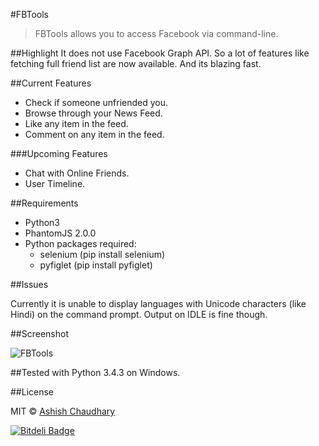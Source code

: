#FBTools

>FBTools allows you to access Facebook via command-line.

##Highlight
It does not use Facebook Graph API.
So a lot of features like fetching full friend list are now available.
And its blazing fast.


##Current Features

* Check if someone unfriended you.
* Browse through your News Feed.
* Like any item in the feed.
* Comment on any item in the feed.

###Upcoming Features

* Chat with Online Friends.
* User Timeline.

##Requirements

* Python3
* PhantomJS 2.0.0
* Python packages required:
  * selenium (pip install selenium)
  * pyfiglet (pip install pyfiglet)

##Issues

Currently it is unable to display languages with Unicode characters (like Hindi) on the command prompt.
Output on IDLE is fine though.


##Screenshot

![FBTools](http://i.imgur.com/GsvnBk2.png)

##Tested with Python 3.4.3 on Windows.

##License

MIT © [Ashish Chaudhary](https://github.com/yankee101)

[![Bitdeli Badge](https://d2weczhvl823v0.cloudfront.net/yankee101/fbtools/trend.png)](https://bitdeli.com/free "Bitdeli Badge")